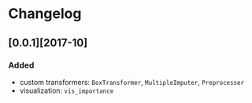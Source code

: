 # Changelog

## [0.0.1][2017-10]

### Added

- custom transformers: `BoxTransformer`, `MultipleImputer`, `Preprocesser`
- visualization: `vis_importance`
